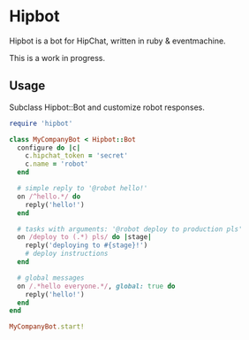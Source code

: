 # Hipbot

Hipbot is a bot for HipChat, written in ruby & eventmachine.

This is a work in progress.

## Usage

Subclass Hipbot::Bot and customize robot responses.

``` ruby
require 'hipbot'

class MyCompanyBot < Hipbot::Bot
  configure do |c|
    c.hipchat_token = 'secret'
    c.name = 'robot'
  end

  # simple reply to '@robot hello!'
  on /^hello.*/ do
    reply('hello!')
  end

  # tasks with arguments: '@robot deploy to production pls'
  on /deploy to (.*) pls/ do |stage|
    reply('deploying to #{stage}!')
    # deploy instructions
  end

  # global messages
  on /.*hello everyone.*/, global: true do
    reply('hello!')
  end
end

MyCompanyBot.start!
```
